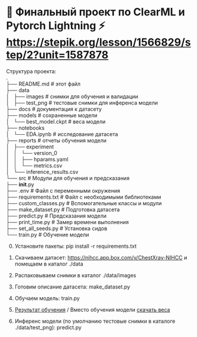 # 🤖 Финальный проект по ClearML и Pytorch Lightning ⚡ https://stepik.org/lesson/1566829/step/2?unit=1587878

Структура проекта:  
.  
├── README.md      		# этот файл  
├── data  
│       ├── images     		# снимки для обучения и валидации  
│       ├── test_png   		# тестовые снимки для инференса модели  
├── docs           		# документация к датасету  
├── models         		# сохраненные модели  
│       └── best_model.ckpt	# веса модели  
├── notebooks  
│       └── EDA.ipynb  		# исследование датасета  
├── reports        		# отчеты обучения модели  
│       ├── experiment  
│       │           └── version_0  
│       │                       ├── hparams.yaml  
│       │                       └── metrics.csv  
│       └── inference_results.csv  
└── src                         # Модули для обучения и предсказания  
                ├── __init__.py  
                ├── .env                    # Файл с переменными окружения  
                ├── requirements.txt        # Файл с необходимыми библиотеками  
                ├── custom_classes.py       # Вспомогательные классы и модули  
                ├── make_dataset.py         # Подготовка датасета  
                ├── predict.py              # Предсказания модели  
                ├── print_time.py           # Замер времени выполнения  
                ├── set_all_seeds.py        # Установка сидов  
                └── train.py                # Обучение модели  
 
0. Установите пакеты: pip install -r requirements.txt

1. Скачиваем датасет: https://nihcc.app.box.com/v/ChestXray-NIHCC и помещаем в каталог ./data 

2. Распаковываем снимки в каталог ./data/images
  
3. Готовим описание датасета: make_dataset.py

4. Обучаем модель: train.py 

5. [Результат обучения](https://app.clear.ml/projects/b5cfcf2792744731b06ee7aa3a3b1e65/experiments/8f3c61ba79614614ad93e57f01842d8b/output/execution) / Вместо обучения модели [скачать веса](https://www.kaggle.com/models/saspav/finetuned-model-itsomkvit-xray-v1)

6. Инференс модели (по умолчанию тестовые снимки в каталоге ./data/test_png): predict.py
